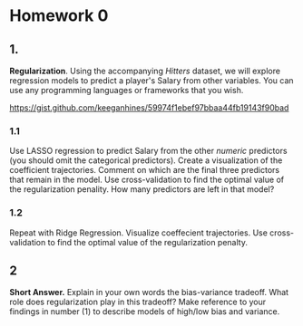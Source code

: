 # Homework 0 #

## 1. ##
**Regularization**. Using the accompanying *Hitters* dataset, we will explore regression models to predict a player's Salary from other variables. You can use any programming languages or frameworks that you wish.

<https://gist.github.com/keeganhines/59974f1ebef97bbaa44fb19143f90bad>



### 1.1 ###
Use LASSO regression to predict Salary from the other *numeric* predictors (you should omit the categorical predictors). Create a visualization of the coefficient trajectories. Comment on which are the final three predictors that remain in the model. Use cross-validation to find the optimal value of the regularization penality. How many predictors are left in that model?

### 1.2 ###
Repeat with Ridge Regression. Visualize coeffecient trajectories. Use cross-validation to find the optimal value of the regularization penalty.

## 2 ##
**Short Answer.** Explain in your own words the bias-variance tradeoff. What role does regularization play in this tradeoff? Make reference to your findings in number (1) to describe models of high/low bias and variance.
